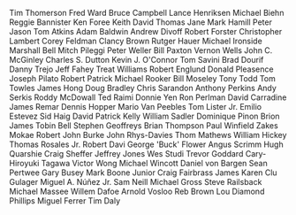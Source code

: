 Tim Thomerson
Fred Ward
Bruce Campbell
Lance Henriksen
Michael Biehn
Reggie Bannister
Ken Foree
Keith David
Thomas Jane
Mark Hamill
Peter Jason
Tom Atkins
Adam Baldwin
Andrew Divoff
Robert Forster
Christopher Lambert
Corey Feldman
Clancy Brown
Rutger Hauer
Michael Ironside
Marshall Bell
Mitch Pileggi
Peter Weller
Bill Paxton
Vernon Wells
John C. McGinley
Charles S. Dutton
Kevin J. O'Connor
Tom Savini
Brad Dourif
Danny Trejo
Jeff Fahey
Treat Williams
Robert Englund
Donald Pleasence
Joseph Pilato
Robert Patrick
Michael Rooker
Bill Moseley
Tony Todd
Tom Towles
James Hong
Doug Bradley
Chris Sarandon
Anthony Perkins
Andy Serkis
Roddy McDowall
Ted Raimi
Donnie Yen
Ron Perlman
David Carradine
James Remar
Dennis Hopper
Mario Van Peebles
Tom Lister Jr.
Emilio Estevez
Sid Haig
David Patrick Kelly
William Sadler
Dominique Pinon
Brion James
Tobin Bell
Stephen Geoffreys
Brian Thompson
Paul Winfield
Zakes Mokae
Robert John Burke
John Rhys-Davies
Thom Mathews
William Hickey
Thomas Rosales Jr.
Robert Davi
George 'Buck' Flower
Angus Scrimm
Hugh Quarshie
Craig Sheffer
Jeffrey Jones
Wes Studi
Trevor Goddard
Cary-Hiroyuki Tagawa
Victor Wong
Michael Wincott
Daniel von Bargen
Sean Pertwee
Gary Busey
Mark Boone Junior
Craig Fairbrass
James Karen
Clu Gulager
Miguel A. Núñez Jr.
Sam Neill
Michael Gross
Steve Railsback
Michael Massee
Willem Dafoe
Arnold Vosloo
Reb Brown
Lou Diamond Phillips
Miguel Ferrer
Tim Daly
